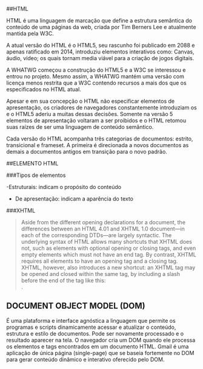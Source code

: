 ##HTML

HTML é uma linguagem de marcação que define a estrutura semântica do conteúdo de uma páginas da web, criada por Tim Berners Lee e atualmente mantida pela W3C.

A atual versão do HTML é o HTML5, seu rascunho foi publicado em 2088 e apenas ratificado em 2014, introduziu elementos interativos como: Canvas, áudio, vídeo; os quais tornam media viável para a criação de jogos digitais. 

A WHATWG começou a construção do HTML5 e a W3C se interessou e entrou no projeto. Mesmo assim, a WHATWG mantém uma versão com licença menos restrita que a W3C contendo recursos a mais dos que os especificados no HTML atual.

Apesar e em sua concepção o HTML não especificar elementos de apresentação, os criadores de navegadores constantemente introduziam os e o HTML5 aderiu a muitas dessas decisões. Somente na versão 5 elementos  de apresentação voltaram a ser proibidos e o HTML retomou suas raízes de ser uma linguagem de conteúdo semântico.

Cada versão do HTML acompanha três categorias de documentos: estrito, transicional e frameset. A primeira é direcionada a novos documentos as demais a documentos antigos em transição para o novo padrão.

##ELEMENTO HTML

###Tipos de elementos

-Estruturais: indicam o propósito do conteúdo

- De apresentação: indicam a aparência do texto

###XHTML

> Aside from the different opening declarations for a document, the differences between an HTML 4.01 and XHTML 1.0 document—in each of the corresponding DTDs—are largely syntactic. The underlying syntax of HTML allows many shortcuts that XHTML does not, such as elements with optional opening or closing tags, and even empty elements which must not have an end tag. By contrast, XHTML requires all elements to have an opening tag and a closing tag. XHTML, however, also introduces a new shortcut: an XHTML tag may be opened and closed within the same tag, by including a slash before the end of the tag like this: <br/>. 

## DOCUMENT OBJECT MODEL (DOM)

É uma plataforma e interface agnóstica a linguagem que permite os programas e scripts dinamicamente acessar e atualizar o conteúdo, estrutura e estilo de documentos. Pode ser novamente processado e o resultado aparecer na tela. O navegador cria um DOM quando ele processa os elementos e tags encontrados em um documento HTML. Gmail é uma aplicação de única página (single-page) que se baseia fortemente no DOM para gerar conteúdo dinâmico e interativo oferecido pelo DOM.
